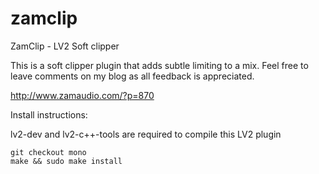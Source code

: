 zamclip
=======

ZamClip - LV2 Soft clipper

This is a soft clipper plugin that adds subtle limiting to a mix.
Feel free to leave comments on my blog as all feedback is appreciated.

http://www.zamaudio.com/?p=870

Install instructions:

lv2-dev and lv2-c++-tools are required to compile this LV2 plugin

	git checkout mono
	make && sudo make install
